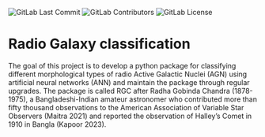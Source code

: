 ![GitLab Last Commit](https://img.shields.io/gitlab/last-commit/mirsakhawathossain%2Fradio-galaxy-classification)
![GitLab Contributors](https://img.shields.io/gitlab/contributors/mirsakhawathossain%2Fradio-galaxy-classification)
![GitLab License](https://img.shields.io/gitlab/license/mirsakhawathossain%2Fradio-galaxy-classification?color=%23FFA500)


# Radio Galaxy classification

The goal of this project is to develop a python package for classifying different morphological types of radio Active Galactic Nuclei (AGN) using artificial neural networks (ANN) and maintain the package through regular upgrades. The package is called RGC after Radha Gobinda Chandra (1878-1975), a Bangladeshi-Indian amateur astronomer who contributed more than fifty thousand observations to the American Association of Variable Star Observers (Maitra 2021) and reported the observation of Halley’s Comet in 1910 in Bangla (Kapoor 2023).


